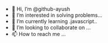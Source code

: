 - 👋 Hi, I’m @github-ayush
- 👀 I’m interested in solving problems...
- 🌱 I’m currently learning .javascript..
- 💞️ I’m looking to collaborate on ...
- 📫 How to reach me ...

<!---
github-ayush/github-ayush is a ✨ special ✨ repository because its `README.md` (this file) appears on your GitHub profile.
You can click the Preview link to take a look at your changes.
--->

